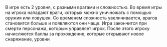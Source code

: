 В игре есть 2 уровня, с разными врагами и сложностью.
Во время игры на игрока нападают враги, которых можно уничножать с помощью оружия или ловушек.
Со временем сложность увеличивается, врагов становится больше и появляются они чаще.
Игра закончится при смерти персонажа, которым управляет игрок. После этого игроку начисляются баллы за прохождение,
которые открывают новое снаряжение, уровни
